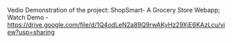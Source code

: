 Vedio Demonstration of the project: ShopSmart- A Grocery Store Webapp;
Watch Demo - https://drive.google.com/file/d/1Q4odLeN2a89Q9rwAKyHz29XjE6KAzLcu/view?usp=sharing
